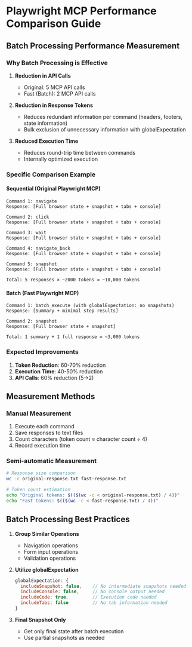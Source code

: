 # Playwright MCP Performance Comparison Guide

## Batch Processing Performance Measurement

### Why Batch Processing is Effective

1. **Reduction in API Calls**
   - Original: 5 MCP API calls
   - Fast (Batch): 2 MCP API calls

2. **Reduction in Response Tokens**
   - Reduces redundant information per command (headers, footers, state information)
   - Bulk exclusion of unnecessary information with globalExpectation

3. **Reduced Execution Time**
   - Reduces round-trip time between commands
   - Internally optimized execution

### Specific Comparison Example

#### Sequential (Original Playwright MCP)
```
Command 1: navigate
Response: [Full browser state + snapshot + tabs + console]

Command 2: click  
Response: [Full browser state + snapshot + tabs + console]

Command 3: wait
Response: [Full browser state + snapshot + tabs + console]

Command 4: navigate_back
Response: [Full browser state + snapshot + tabs + console]

Command 5: snapshot
Response: [Full browser state + snapshot + tabs + console]

Total: 5 responses × ~2000 tokens = ~10,000 tokens
```

#### Batch (Fast Playwright MCP)
```
Command 1: batch_execute (with globalExpectation: no snapshots)
Response: [Summary + minimal step results]

Command 2: snapshot
Response: [Full browser state + snapshot]

Total: 1 summary + 1 full response = ~3,000 tokens
```

### Expected Improvements

1. **Token Reduction**: 60-70% reduction
2. **Execution Time**: 40-50% reduction  
3. **API Calls**: 60% reduction (5→2)

## Measurement Methods

### Manual Measurement
1. Execute each command
2. Save responses to text files
3. Count characters (token count ≈ character count ÷ 4)
4. Record execution time

### Semi-automatic Measurement
```bash
# Response size comparison
wc -c original-response.txt fast-response.txt

# Token count estimation
echo "Original tokens: $(($(wc -c < original-response.txt) / 4))"
echo "Fast tokens: $(($(wc -c < fast-response.txt) / 4))"
```

## Batch Processing Best Practices

1. **Group Similar Operations**
   - Navigation operations
   - Form input operations
   - Validation operations

2. **Utilize globalExpectation**
   ```javascript
   globalExpectation: {
     includeSnapshot: false,    // No intermediate snapshots needed
     includeConsole: false,     // No console output needed
     includeCode: true,         // Execution code needed
     includeTabs: false         // No tab information needed
   }
   ```

3. **Final Snapshot Only**
   - Get only final state after batch execution
   - Use partial snapshots as needed